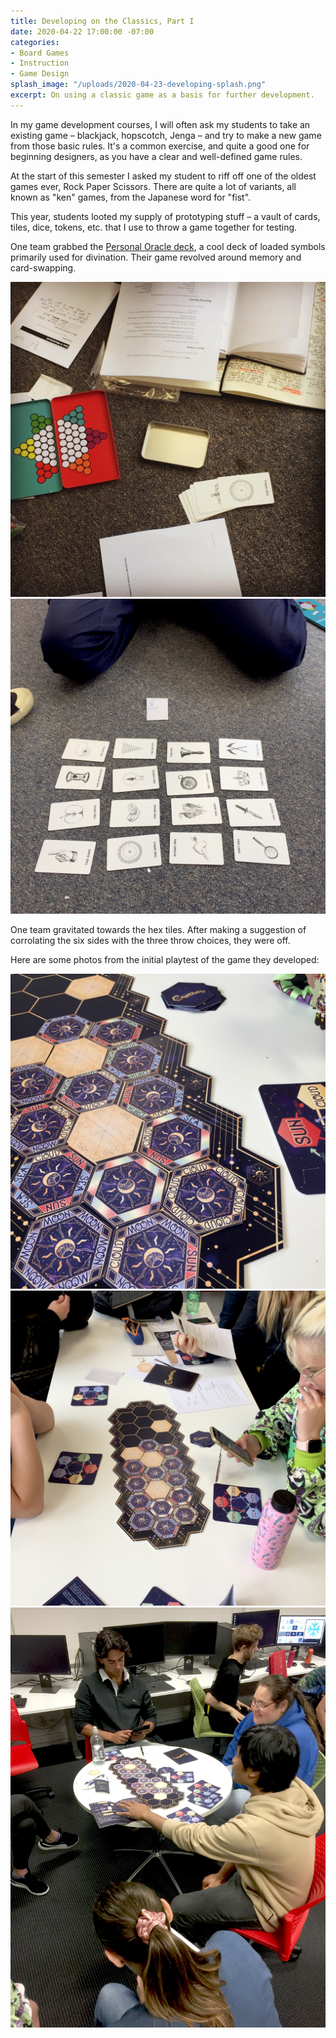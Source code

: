 ```yaml
---
title: Developing on the Classics, Part I
date: 2020-04-22 17:00:00 -07:00
categories:
- Board Games
- Instruction
- Game Design
splash_image: "/uploads/2020-04-23-developing-splash.png"
excerpt: On using a classic game as a basis for further development.
---
```

In my game development courses, I will often ask my students to take an existing game – blackjack, hopscotch, Jenga – and try to make a new game from those basic rules. It's a common exercise, and quite a good one for beginning designers, as you have a clear and well-defined game rules.

At the start of this semester I asked my student to riff off one of the oldest games ever, Rock Paper Scissors. There are quite a lot of variants, all known as "ken" games, from the Japanese word for "fist".

This year, students looted my supply of prototyping stuff – a vault of cards, tiles, dice, tokens, etc. that I use to throw a game together for testing.

One team grabbed the [Personal Oracle deck](https://www.etsy.com/nz/listing/246344842/the-personal-oracle), a cool deck of loaded symbols primarily used for divination. Their game revolved around memory and card-swapping.

![](/uploads/2020-04-23-developing-05.jpg)![](/uploads/2020-04-23-developing-04.jpg)

One team gravitated towards the hex tiles. After making a suggestion of corrolating the six sides with the three throw choices, they were off.

Here are some photos from the initial playtest of the game they developed:

![](/uploads/2020-04-23-developing-01.jpg)![](/uploads/2020-04-23-developing-02.jpg)![](/uploads/2020-04-23-developing-03.jpg)